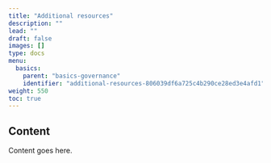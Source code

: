 ```yaml
---
title: "Additional resources"
description: ""
lead: ""
draft: false
images: []
type: docs
menu:
  basics:
    parent: "basics-governance"
    identifier: "additional-resources-806039df6a725c4b290ce28ed3e4afd1"
weight: 550
toc: true
---
```


## Content

Content goes here.
